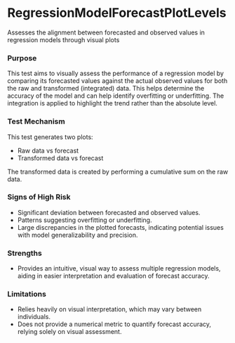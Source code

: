 # RegressionModelForecastPlotLevels

Assesses the alignment between forecasted and observed values in regression models through visual plots

### Purpose

This test aims to visually assess the performance of a regression model by comparing its forecasted values against
the actual observed values for both the raw and transformed (integrated) data. This helps determine the accuracy
of the model and can help identify overfitting or underfitting. The integration is applied to highlight the trend
rather than the absolute level.

### Test Mechanism

This test generates two plots:

- Raw data vs forecast
- Transformed data vs forecast

The transformed data is created by performing a cumulative sum on the raw data.

### Signs of High Risk

- Significant deviation between forecasted and observed values.
- Patterns suggesting overfitting or underfitting.
- Large discrepancies in the plotted forecasts, indicating potential issues with model generalizability and
precision.

### Strengths

- Provides an intuitive, visual way to assess multiple regression models, aiding in easier interpretation and
evaluation of forecast accuracy.

### Limitations

- Relies heavily on visual interpretation, which may vary between individuals.
- Does not provide a numerical metric to quantify forecast accuracy, relying solely on visual assessment.